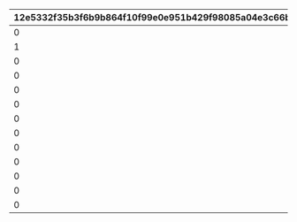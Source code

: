 |12e5332f35b3f6b9b864f10f99e0e951b429f98085a04e3c66b4baa483b6f6d7|0b5e670f76a69ecf5f6fd9f02f6e49cc474118466e519ad6184fcb6d80e8e1fc|6421086e9bd16bcd9765b61f6da5d83882bc4e8de2d9f15cd547cc8e951f0c3c|8dbe840aa972a21a784a677ebc3a44ca6bc23bcac31eaecf345ef1322f9dbca4|ce394eaefa13fb2e11e5a771b5f041743f60b2f10645b8c37926847bee273998|155b638990d33de7bce4f84f31a54ee754d5651b9067d8c15069aaefc75cc775|fe2fb8e889f826a93c25fff048bb1f19af697d12a20b7cda42bf2a403a498fa2|fc19f24c4620c473abba7dc8fb369872aa760b27009a037fd0cb21ef1ab590bb|a3916fae8abcfd30fc27baab70ae5b7329a5ad6bc441c4d7e2906569d6d3314d|c0482f5cb1297a6ed121f471f950cfc4c4f78c09c9834401b9a46d424f3539d2|e076fc9e9f87e86d054097109baf7f41fb3d773c66f7a63907c82cfd168602af|
| --- | --- | --- | --- | --- | --- | --- | --- | --- | --- | --- |
|0|1|pt|0|10011105|1|10011|1001|2|0|0|
|1|2|m|0|10015103|1|10015|1002|2|0|0|
|0|3|pt|0|10021108|1|10021|1003|2|0|5021700|
|0|4|pt|0|5027007|1|10027|1004|3|0|5027700|
|0|5|pt|0|10040105|1|10040|1005|2|0|5040700|
|0|6|pt|1|5046006|1|10046|1006|1|5046006|0|
|0|7|pt|3|5072006|1|10072|1007|3|5072006|0|
|0|8|pt|3|5080007|0|10080|1008|3|5080000|5080700|
|0|9|pt|0|0|0|0|1009|0|0|9004201|
|0|10|pt|3|5096007|1|10096|1010|1|5096007|5096700|
|0|11|pt|3|10126107|1|10126|1012|2|5126000|0|
|0|12|pt|1|5142007|1|10142|1013|3|5142000|5142700|
|0|13|pt|1|5156007|1|10156|1014|3|5156000|5156700|